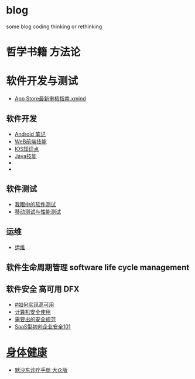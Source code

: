 # blog
some blog coding thinking or rethinking
# 哲学书籍 方法论


# 软件开发与测试
+ [App Store最新审核指南.xmind](https://github.com/PeterXiao/blog/blob/master/2019/3/files/App%20Store%E6%9C%80%E6%96%B0%E5%AE%A1%E6%A0%B8%E6%8C%87%E5%8D%97.xmind)

## 软件开发
+ [Android 笔记](https://github.com/PeterXiao/blog/blob/master/2019/3/files/Android%E7%AC%94%E8%AE%B0.xmind)
+ [WeB前端技能](https://github.com/PeterXiao/blog/blob/master/2019/3/files/Web%E5%89%8D%E7%AB%AF%E6%8A%80%E8%83%BD%E6%A0%91.xmind)
+ [IOS知识点](https://github.com/PeterXiao/blog/blob/master/2019/3/files/iOS%E7%9F%A5%E8%AF%86%E7%82%B9.xmind)
+ [Java技能](https://github.com/PeterXiao/blog/blob/master/2019/3/files/%E8%81%8C%E8%83%BD%E5%9C%B0%E5%9B%BE-Java.xmind)
+ []()
+ []()
## 软件测试
+ [我眼中的软件测试](https://github.com/PeterXiao/blog/blob/master/2019/3/files/%E6%88%91%E7%9C%BC%E4%B8%AD%E7%9A%84%E6%B5%8B%E8%AF%95.xmind)
+ [移动测试与性能测试](https://github.com/PeterXiao/blog/tree/master/2019/3/files/%E6%B5%8B%E8%AF%95)

## 运维

+ [运维](https://github.com/PeterXiao/blog/blob/master/2019/3/files/%E8%BF%90%E7%BB%B4%E5%B7%A5%E4%BD%9C.xmind)

## 软件生命周期管理 software life cycle management




## 软件安全 高可用 DFX
+ [#如何实现高可用](https://github.com/PeterXiao/blog/blob/master/2019/3/3.3.md)
+ [计算机安全使用](https://github.com/PeterXiao/blog/blob/master/2019/3/files/%E8%AE%A1%E7%AE%97%E6%9C%BA%E5%AE%89%E5%85%A8%E4%BD%BF%E7%94%A8.xmind)
+ [需要出的安全规范](https://github.com/PeterXiao/blog/blob/master/2019/3/files/%E9%9C%80%E8%A6%81%E5%87%BA%E7%9A%84%E5%AE%89%E5%85%A8%E8%A7%84%E8%8C%830.01.xmind)
+ [SaaS型初创企业安全101](https://github.com/forter/security-101-for-saas-startups/blob/chinese/readme.md)


# [身体健康]()

+ [默沙东诊疗手册 大众版](https://www.msdmanuals.com/zh/%E9%A6%96%E9%A1%B5)
